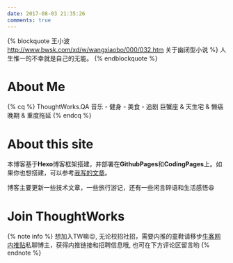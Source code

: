 ```yaml
---
date: 2017-08-03 21:35:26
comments: true
---
```


{% blockquote 王小波 http://www.bwsk.com/xd/w/wangxiaobo/000/032.htm 关于幽闭型小说 %}
人生惟一的不幸就是自己的无能。
{% endblockquote %}

# About Me #

{% cq %}
ThoughtWorks.QA
音乐 - 健身 - 美食 - 追剧
巨蟹座 & 天生宅 & 懒癌晚期 & 重度拖延
{% endcq %}

# About this site #

本博客基于**Hexo**博客框架搭建，并部署在**GithubPages**和**CodingPages**上。如果你也想搭建，可以参考[我写的文章](http://jmyblog.top/Hexo-GithubPages-CodingPages%E6%90%AD%E5%BB%BA%E8%87%AA%E5%B7%B1%E7%9A%84%E4%B8%AA%E4%BA%BA%E5%8D%9A%E5%AE%A2/#more)。

博客主要更新一些技术文章，一些旅行游记，还有一些闲言碎语和生活感悟:laughing:

# Join ThoughtWorks #

{% note info %} 想加入TW嘛:wink:, 无论校招社招，需要内推的童鞋请移步[牛客网内推贴](https://www.nowcoder.com/discuss/225857)私聊博主，获得内推链接和招聘信息哦, 也可在下方评论区留言哟 {% endnote %}


